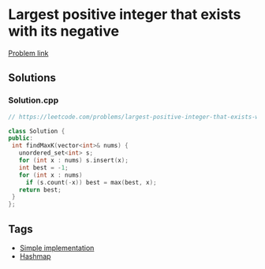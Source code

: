 # Largest positive integer that exists with its negative

[Problem link](https://leetcode.com/problems/largest-positive-integer-that-exists-with-its-negative/)

## Solutions


### Solution.cpp
```cpp
// https://leetcode.com/problems/largest-positive-integer-that-exists-with-its-negative/

class Solution {
public:
 int findMaxK(vector<int>& nums) {
   unordered_set<int> s;
   for (int x : nums) s.insert(x);
   int best = -1;
   for (int x : nums)
     if (s.count(-x)) best = max(best, x);
   return best;
 }
};
```
## Tags

* [Simple implementation](/Collections/simple-implementation.md#simple-implementation)
* [Hashmap](/Collections/hashmap.md#hashmap)
